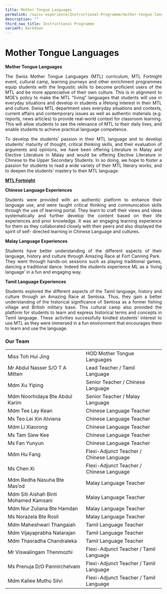 ```yaml
---
title: Mother Tongue Languages
permalink: /swiss-experience/Instructional-Programme/mother-tongue-languages/
description: ""
third_nav_title: Instructional Programme
variant: markdown
---
```

# Mother Tongue Languages

**Mother Tongue Languages**

<p style="text-align: justify;">The Swiss Mother Tongue Languages (MTL) curriculum, MTL Fortnight event, cultural camp, learning journeys and other enrichment programmes equip students with the linguistic skills to become proficient users of the MTL and be more appreciative of their own culture. This is in alignment to MOE’s policy to make the MTL “living” languages that students will use in everyday situations and develop in students a lifelong interest in their MTL and culture. Swiss MTL department uses everyday situations and contexts, current affairs and contemporary issues as well as authentic materials (e.g. reports, news articles) to provide real-world context for classroom learning. This will allow students to see the relevance of MTL to their daily lives, and enable students to achieve practical language competence.</p>

<p style="text-align: justify;">To develop the students’ passion in their MTL language and to develop students’ maturity of thought, critical thinking skills, and their evaluation of arguments and opinions, we have been offering Literature in Malay and Elective Literature in Malay and would be offering Elective Literature in Chinese to the Upper Secondary Students. In so doing, we hope to foster a passion for students to read a wide variety of their MTL literary works, and to deepen the students’ mastery to their MTL language.</p>

<b><u>MTL Fortnight</u></b>

**Chinese Language Experiences**

<p style="text-align: justify;">Students were provided with an authentic platform to enhance their language use, and were taught critical thinking and communication skills through the use of learning portal. They learn to craft their views and ideas systematically and further develop the content based on their life experiences and prior knowledge. It was an engaging learning experience for them as they collaborated closely with their peers and also displayed the spirit of self- directed learning in Chinese Language and cultures.</p>

**Malay Language Experiences**

<p style="text-align: justify;">Students have better understanding of the different aspects of their language, history and culture through Amazing Race at Fort Canning Park.&nbsp; They went through hands-on sessions such as playing traditional games, dancing a traditional dance. Indeed the students experience ML as a ‘living language’ in a fun and engaging way.</p>

**Tamil Language Experiences**

<p style="text-align: justify;">Students explored the different aspects of the Tamil language, history and culture through an Amazing Race at Sentosa. Thus, they gain a better understanding of the historical significance of Sentosa as a former fishing village and British military base. This cultural camp also provided the platform for students to learn and express historical terms and concepts in Tamil language. These activities successfully kindled students’ interest to use MTL as they were immersed in a fun environment that encourages them to learn and use the language.</p>

### Our Team

|  |  |
|---|---|
| Miss Toh Hui Jing | HOD Mother Tongue Languages |
| Mr Abdul Nasser S/O T A Mitten | Lead Teacher / Tamil Language |
| Mdm Xu Yiping | Senior Teacher / Chinese Language |
| Mdm Noorhidaya Bte Abdul Karim | Senior Teacher / Malay Language |
| Mdm Tee Lay Kean | Chinese Language Teacher |
| Ms Teo Lei Xin Alviena | Chinese Language Teacher |
| Mdm Li Xiaorong | Chinese Language Teacher |
| Ms Tam Siew Kee | Chinese Language Teacher |
| Ms Fan Yunyun | Chinese Language Teacher |
| Mdm Hu Fang | Flexi-Adjunct Teacher / Chinese Language |
| Ms Chen Xi | Flexi-Adjunct Teacher / Chinese Language |
| Mdm Redha Nasuha Bte Mas’od | Malay Language Teacher |
| Mdm Siti Aishah Binti Mohamed Kamsani | Malay Language Teacher |
| Mdm Nur Zuliana Bte Hamdan | Malay Language Teacher |
| Ms Norazela Bte Rosli | Malay Language Teacher |
| Mdm Maheshwari Thangaiah | Tamil Language Teacher |
| Mdm Vijayaprabha Natarajan | Tamil Language Teacher |
| Mdm Thasradha Chandraleka | Tamil Language Teacher |
| Mr Viswalingam Thenmozhi |  Flexi-Adjunct Teacher / Tamil Language |
| Ms Prenuja D/O Pannirchelvam | Flexi-Adjunct Teacher / Tamil Language |
| Mdm Kaliee Muthu Silvi | Flexi-Adjunct Teacher / Tamil Language |